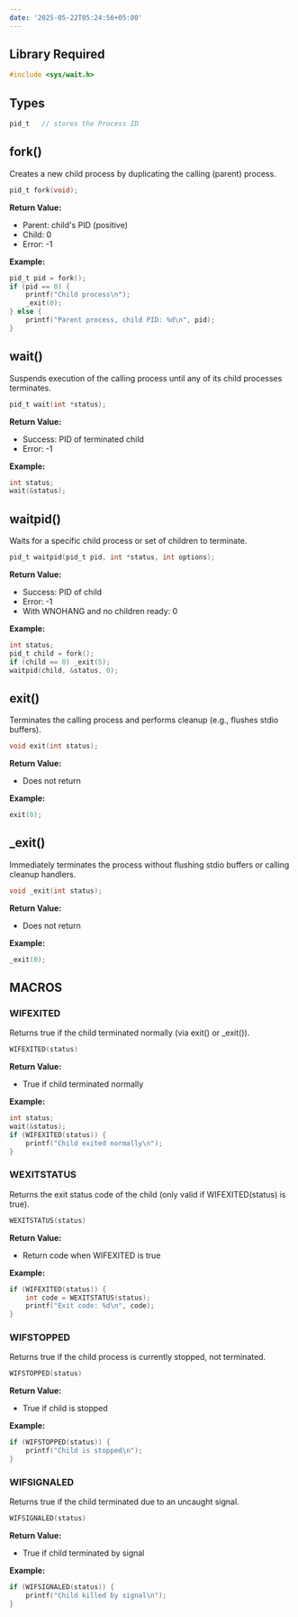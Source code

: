 ```yaml
---
date: '2025-05-22T05:24:56+05:00'
---
```

## Library Required
```c
#include <sys/wait.h>
```

## Types
```c
pid_t   // stores the Process ID
```

## fork()
Creates a new child process by duplicating the calling (parent) process.
```c
pid_t fork(void);
```
**Return Value:**
* Parent: child's PID (positive)
* Child: 0
* Error: -1

**Example:**
```c
pid_t pid = fork();
if (pid == 0) {
    printf("Child process\n");
    _exit(0);
} else {
    printf("Parent process, child PID: %d\n", pid);
}
```

## wait()
Suspends execution of the calling process until any of its child processes terminates.
```c
pid_t wait(int *status);
```
**Return Value:**
* Success: PID of terminated child
* Error: -1

**Example:**
```c
int status;
wait(&status);
```

## waitpid()
Waits for a specific child process or set of children to terminate.
```c
pid_t waitpid(pid_t pid, int *status, int options);
```
**Return Value:**
* Success: PID of child
* Error: -1
* With WNOHANG and no children ready: 0

**Example:**
```c
int status;
pid_t child = fork();
if (child == 0) _exit(5);
waitpid(child, &status, 0);
```

## exit()
Terminates the calling process and performs cleanup (e.g., flushes stdio buffers).
```c
void exit(int status);
```
**Return Value:**
- Does not return

**Example:**
```c
exit(0);
```

## _exit()
Immediately terminates the process without flushing stdio buffers or calling cleanup handlers.
```c
void _exit(int status);
```
**Return Value:**
- Does not return

**Example:**
```c
_exit(0);
```

## MACROS
### WIFEXITED
Returns true if the child terminated normally (via exit() or _exit()).
```c
WIFEXITED(status)
```
**Return Value:**
- True if child terminated normally

**Example:**
```c
int status;
wait(&status);
if (WIFEXITED(status)) {
    printf("Child exited normally\n");
}
```

### WEXITSTATUS
Returns the exit status code of the child (only valid if WIFEXITED(status) is true).
```c
WEXITSTATUS(status)
```
**Return Value:**
- Return code when WIFEXITED is true

**Example:**
```c
if (WIFEXITED(status)) {
    int code = WEXITSTATUS(status);
    printf("Exit code: %d\n", code);
}
```
### WIFSTOPPED
Returns true if the child process is currently stopped, not terminated.
```c
WIFSTOPPED(status)
```
**Return Value:**
- True if child is stopped

**Example:**
```c
if (WIFSTOPPED(status)) {
    printf("Child is stopped\n");
}
```

### WIFSIGNALED
Returns true if the child terminated due to an uncaught signal.
```c
WIFSIGNALED(status)
```
**Return Value:**
- True if child terminated by signal

**Example:**
```c
if (WIFSIGNALED(status)) {
    printf("Child killed by signal\n");
}
```
